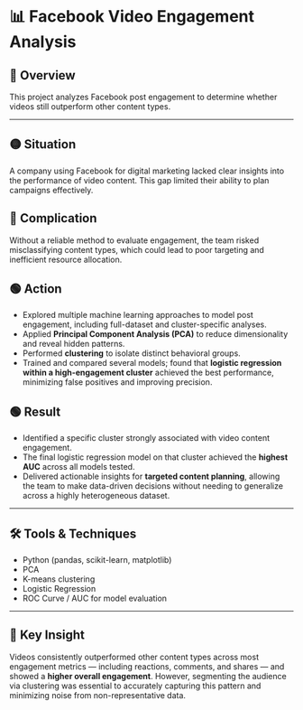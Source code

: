 # 📊 Facebook Video Engagement Analysis

## 🧠 Overview
This project analyzes Facebook post engagement to determine whether videos still outperform other content types.

---

## 🟡 Situation
A company using Facebook for digital marketing lacked clear insights into the performance of video content. This gap limited their ability to plan campaigns effectively.

## 🔴 Complication
Without a reliable method to evaluate engagement, the team risked misclassifying content types, which could lead to poor targeting and inefficient resource allocation.

## 🟢 Action
- Explored multiple machine learning approaches to model post engagement, including full-dataset and cluster-specific analyses.
- Applied **Principal Component Analysis (PCA)** to reduce dimensionality and reveal hidden patterns.
- Performed **clustering** to isolate distinct behavioral groups.
- Trained and compared several models; found that **logistic regression within a high-engagement cluster** achieved the best performance, minimizing false positives and improving precision.

## 🟢 Result
- Identified a specific cluster strongly associated with video content engagement.
- The final logistic regression model on that cluster achieved the **highest AUC** across all models tested.
- Delivered actionable insights for **targeted content planning**, allowing the team to make data-driven decisions without needing to generalize across a highly heterogeneous dataset.

---

## 🛠 Tools & Techniques
- Python (pandas, scikit-learn, matplotlib)
- PCA
- K-means clustering
- Logistic Regression
- ROC Curve / AUC for model evaluation

---

## 📌 Key Insight
Videos consistently outperformed other content types across most engagement metrics — including reactions, comments, and shares — and showed a **higher overall engagement**. However, segmenting the audience via clustering was essential to accurately capturing this pattern and minimizing noise from non-representative data.
